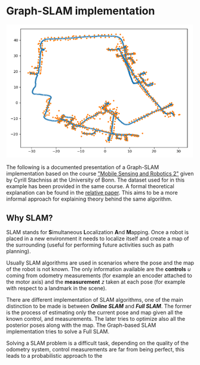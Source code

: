 # **Graph-SLAM implementation**

<img src="data/pose_landmarkSLAM.gif" width="500" />

The following is a documented presentation of a Graph-SLAM implementation based on the course ["Mobile Sensing and Robotics 2"](https://www.ipb.uni-bonn.de/msr2-2020/) given by Cyrill Stachniss at the University of Bonn. The dataset used for in this example has been provided in the same course. A formal theoretical explanation can be found in the [relative paper](http://www2.informatik.uni-freiburg.de/~stachnis/pdf/grisetti10titsmag.pdf). This aims to be a more informal approach for explaining theory behind the same algorithm. 

## **Why SLAM?**

SLAM stands for **S**imultaneous **L**ocalization **A**nd **M**apping. Once a robot is placed in a new environment it needs to localize itself and create a map of the surrounding (useful for performing future activities such as path planning). 

Usually SLAM algorithms are used in scenarios where the pose and the map of the robot is not known. The only information available are the **controls** *u* coming from odometry measurements (for example an encoder attached to the motor axis) and the **measurement** *z* taken at each pose (for example with respect to a landmark in the scene).

There are different implementation of SLAM algorithms, one of the main distinction to be made is between ***Online SLAM*** and ***Full SLAM***. The former is the process of estimating only the current pose and map given all the known control, and measurements. The later tries to optimize also all the posterior poses along with the map. The Graph-based SLAM implementation tries to solve a Full SLAM.

Solving a SLAM problem is a difficult task, depending on the quality of the odometry system, control measurements are far from being perfect, this leads to a probabilistic approach to the 





